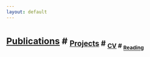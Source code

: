 ```yaml
---
layout: default
---
```



# <sub>[Publications](./publications-page.html)    # <sub>[Projects](./publications-page.html)    # <sub>[CV](./publications-page.html)    # <sub>[Reading](./publications-page.html)


